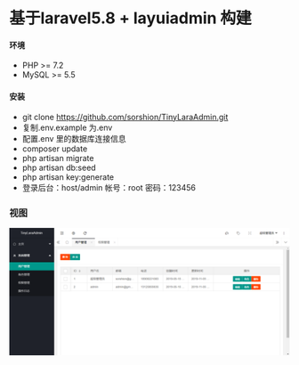 # 基于laravel5.8 + layuiadmin 构建
#### 环境
* PHP >= 7.2
* MySQL >= 5.5

#### 安装
* git clone https://github.com/sorshion/TinyLaraAdmin.git
* 复制.env.example 为.env
* 配置.env 里的数据库连接信息
* composer update
* php artisan migrate
* php artisan db:seed
* php artisan key:generate
* 登录后台：host/admin   帐号：root  密码：123456

### 视图
![avatar](./public/TinyLaraAdmin.png)
